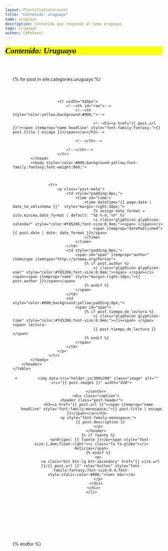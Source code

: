 ```yaml
---
layout: PlantillaSinCarousel
title: "Contenido: uruguayo"
name: uruguayo
description: Contenido que responde al tema uruguayo
tags: uruguayo
author: CAPeñarol
---
```


<h1 style="font-family:fantasy;font-style:italic;color:#000;background:yellow;font-size:1.8em;margin-top:20px;margin-bottom:20px;" class="rounded"> Contenido: Uruguayo</h1>
<br>
<br>

<ul>
{% for post in site.categories.uruguayo %}
	<table class="table table-bordered table-striped table-responsive">
		<header class="post-header">
			<thead style="color:yellow;background:#000;font-weight:900;">
				
					
						<tr width="420px">
							<!--<th id="row">-->
								<!--<th style="color:yellow;background:#000;">-->
									
										<!--<h3><a href="{{ post.url }}"><span itemprop="name headline" style="font-family:fantasy;">{{ post.title | escape }}</span></a></h3>-->
									
								<!--</th>-->
									
							<!--</th>-->
						</tr>
			</thead>
			<tbody style="color:#000;background:yellow;font-family:fantasy;font-weight:900;">			
   	            
			
				
					<tr>
						<p class="post-meta">
							<td style="padding:0px;">
								<time id="time">
									<time datetime="{{ page.date | date_to_xmlschema }}"  style="margin-right:10px;">
										{% assign date_format = site.minima.date_format | default: "%b %-d, %Y" %}
										<i class="glyphicon glyphicon-calendar" style="color:#fd5206;font-size:0.9em;"><span> </span></i>
										<span itemprop="datePublished">{{ post.date | date: date_format }}</span>
									</time>
								</time>
							</td>
							<td style="padding:0px;">
								<span id="span" itemprop="author" itemscope itemtype="http://schema.org/Person">
									{% if post.author %}
										<i class="glyphicon glyphicon-user" style="color:#fd5206;font-size:0.9em;"><span> </span></i> <span><span itemprop="name" style="margin-right:10px;">{{ post.author }}</span></span>
									{% endif %}
								</span>
							</td>
							<td style="color:#000;background:yellow;padding:0px;">
								<span id="span">
									{% if post.tiempo_de_lectura %}
										<i class="glyphicon glyphicon-time" style="color:#fd5206;font-size:0.9em;"></i><span> </span> <span> lectura:
										{{ post.tiempo_de_lectura }}</span>
									{% endif %}
								</span>
							</td>
						</p>
					</tr>
			</tbody>
        </header>
    </table>


<div class="row-fluid" style="margin-bottom:150px;">

  <ul class="thumbnails">
    <li class="span12">
      <div class="thumbnail">
        <center>
	
	      <img data-src="holder.js/300x200" class="image" alt="" src="{{ post.image1 }}" width="420">
	  
	    </center>
        <div class="caption">
	<header class="post-header">
          <h3><a href="{{ post.url }}"><span itemprop="name headline" style="font-family:monospace;">{{ post.title | escape }}</span></a></h3>	  
          <p style="font-family:monospace;">
	        {{ post.description }}
          </p>
        </header>
		  {% if fuente %}
			<p>Origen: {{ fuente }}</p><span style="font-size:1,4em;float:right"><i class="fa fa-globe"></i> Noticias</span>
		  {% endif %}
	      <p>
	        <a class="btn btn-lg btn-secondary" href="{{ site.url }}/{{ post.url }}" role="button" style="font-family:fantasy;font-size:0.4;font-style:italic;color:#000;">leer más!</a>
	      </p>
	    </div>
      </div>
    </li>
  </ul>
</div>
{% endfor %}
</ul>
